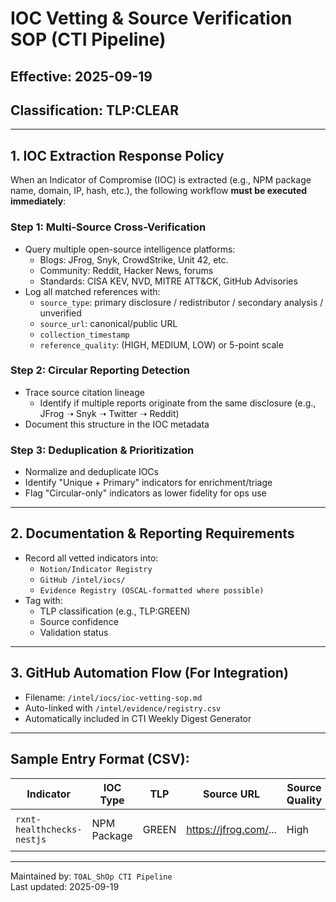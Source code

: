 # IOC Vetting & Source Verification SOP (CTI Pipeline)
## Effective: 2025-09-19
## Classification: TLP:CLEAR

---

## 1. IOC Extraction Response Policy

When an Indicator of Compromise (IOC) is extracted (e.g., NPM package name, domain, IP, hash, etc.), the following workflow **must be executed immediately**:

### Step 1: Multi-Source Cross-Verification
- Query multiple open-source intelligence platforms:
  - Blogs: JFrog, Snyk, CrowdStrike, Unit 42, etc.
  - Community: Reddit, Hacker News, forums
  - Standards: CISA KEV, NVD, MITRE ATT&CK, GitHub Advisories
- Log all matched references with:
  - `source_type`: primary disclosure / redistributor / secondary analysis / unverified
  - `source_url`: canonical/public URL
  - `collection_timestamp`
  - `reference_quality`: (HIGH, MEDIUM, LOW) or 5-point scale

### Step 2: Circular Reporting Detection
- Trace source citation lineage
  - Identify if multiple reports originate from the same disclosure (e.g., JFrog ➝ Snyk ➝ Twitter ➝ Reddit)
- Document this structure in the IOC metadata

### Step 3: Deduplication & Prioritization
- Normalize and deduplicate IOCs
- Identify "Unique + Primary" indicators for enrichment/triage
- Flag "Circular-only" indicators as lower fidelity for ops use

---

## 2. Documentation & Reporting Requirements

- Record all vetted indicators into:
  - `Notion/Indicator Registry`
  - `GitHub /intel/iocs/`
  - `Evidence Registry (OSCAL-formatted where possible)`
- Tag with:
  - TLP classification (e.g., TLP:GREEN)
  - Source confidence
  - Validation status

---

## 3. GitHub Automation Flow (For Integration)

- Filename: `/intel/iocs/ioc-vetting-sop.md`
- Auto-linked with `/intel/evidence/registry.csv`
- Automatically included in CTI Weekly Digest Generator

---

## Sample Entry Format (CSV):
| Indicator | IOC Type | TLP | Source URL | Source Quality | Circularity | Notes |
|----------|----------|-----|------------|----------------|-------------|-------|
| `rxnt-healthchecks-nestjs` | NPM Package | GREEN | https://jfrog.com/... | High | No | Verified by JFrog |

---

Maintained by: `TOAL_ShOp CTI Pipeline`  
Last updated: 2025-09-19
